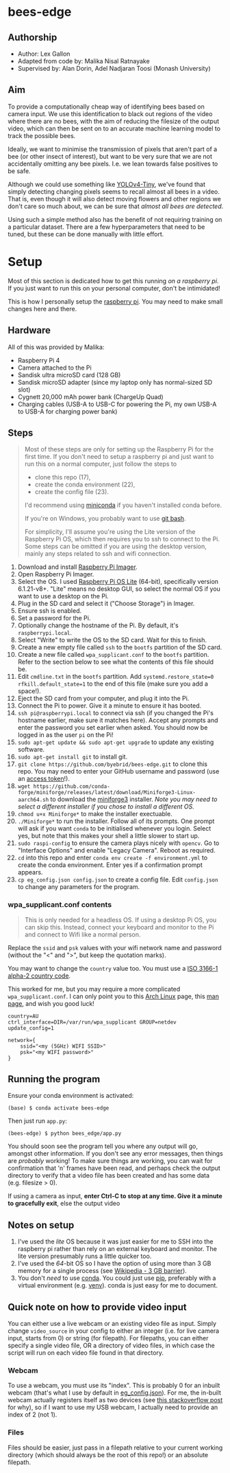# bees-edge
## Authorship
- Author: Lex Gallon
- Adapted from code by: Malika Nisal Ratnayake
- Supervised by: Alan Dorin, Adel Nadjaran Toosi (Monash University)

## Aim
To provide a computationally cheap way of identifying bees based on camera input. We use this identification to black out regions of the video where there are no bees, with the aim of reducing the filesize of the output video, which can then be sent on to an accurate machine learning model to track the possible bees. 

Ideally, we want to minimise the transmission of pixels that aren't part of a bee (or other insect of interest), but want to be very sure that we are not accidentally omitting any bee pixels. I.e. we lean towards false positives to be safe.

Although we could use something like [YOLOv4-Tiny](https://models.roboflow.com/object-detection/yolov4-tiny-darknet), we've found that simply detecting changing pixels seems to recall almost all bees in a video. That is, even though it will also detect moving flowers and other regions we don't care so much about, we can be sure that _almost all bees are detected_. 

Using such a simple method also has the benefit of not requiring training on a particular dataset. There are a few hyperparameters that need to be tuned, but these can be done manually with little effort.

# Setup
Most of this section is dedicated how to get this running *on a raspberry pi*. If you just want to run this on your personal computer, don't be intimidated!

This is how I personally setup the [raspberry pi](https://www.raspberrypi.com/). You may need to make small changes here and there.

## Hardware
All of this was provided by Malika:
- Raspberry Pi 4
- Camera attached to the Pi
- Sandisk ultra microSD card (128 GB)
- Sandisk microSD adapter (since my laptop only has normal-sized SD slot)
- Cygnett 20,000 mAh power bank (ChargeUp Quad)
- Charging cables (USB-A to USB-C for powering the Pi, my own USB-A to USB-A for charging power bank)

## Steps
> Most of these steps are only for setting up the Raspberry Pi for the first time. If you don't need to setup a raspberry pi and just want to run this on a normal computer, just follow the steps to
> - clone this repo (17),
> - create the conda environment (22),
> - create the config file (23).
> 
> I'd recommend using [miniconda](https://docs.conda.io/en/latest/miniconda.html) if you haven't installed conda before.
>
> If you're on Windows, you probably want to use [git bash](https://gitforwindows.org/).
>
> For simplicity, I'll assume you're using the Lite version of the Raspberry Pi OS, which then requires you to ssh to connect to the Pi. Some steps can be omitted if you are using the desktop version, mainly any steps related to ssh and wifi connection.

1. Download and install [Raspberry Pi Imager](https://www.raspberrypi.com/software/).
2. Open Raspberry Pi Imager.
3. Select the OS. I used [Raspberry Pi OS Lite](https://www.raspberrypi.com/software/operating-systems/) (64-bit), specifically version 6.1.21-v8+. "Lite" means no desktop GUI, so select the normal OS if you want to use a desktop on the Pi.
4. Plug in the SD card and select it ("Choose Storage") in Imager.
5. Ensure ssh is enabled.
6. Set a password for the Pi.
7. Optionally change the hostname of the Pi. By default, it's `raspberrypi.local`.
8. Select "Write" to write the OS to the SD card. Wait for this to finish.
9. Create a new empty file called `ssh` to the `bootfs` partition of the SD card.
10. Create a new file called `wpa_supplicant.conf` to the `bootfs` partition. Refer to the section below to see what the contents of this file should be.
11. Edit `cmdline.txt` in the `bootfs` partition. Add `systemd.restore_state=0 rfkill.default_state=1` to the end of this file (make sure you add a space!).
12. Eject the SD card from your computer, and plug it into the Pi.
13. Connect the Pi to power. Give it a minute to ensure it has booted.
14. `ssh pi@raspberrypi.local` to connect via ssh (if you changed the Pi's hostname earlier, make sure it matches here). Accept any prompts and enter the password you set earlier when asked. You should now be logged in as the user `pi` on the Pi!
15. `sudo apt-get update && sudo apt-get upgrade` to update any existing software.
16. `sudo apt-get install git` to install git.
17. `git clone https://github.com/byebrid/bees-edge.git` to clone this repo. You may need to enter your GitHub username and password (use an [access token](https://docs.github.com/en/authentication/keeping-your-account-and-data-secure/managing-your-personal-access-tokens)!).
18. `wget https://github.com/conda-forge/miniforge/releases/latest/download/Miniforge3-Linux-aarch64.sh` to download the [miniforge3](https://github.com/conda-forge/miniforge#miniforge3) installer. *Note you may need to select a different installer if you chose to install a different OS.*
19. `chmod u+x Miniforge*` to make the installer exectuable.
20. `./Miniforge*` to run the installer. Follow all of its prompts. One prompt will ask if you want `conda` to be initialised whenever you login. Select yes, but note that this makes your shell a little slower to start up.
21. `sudo raspi-config` to ensure the camera plays nicely with `opencv`. Go to "Interface Options" and enable "Legacy Camera". Reboot as required.
22. `cd` into this repo and enter `conda env create -f environment.yml` to create the conda environment. Enter yes if a confirmation prompt appears.
23. `cp eg_config.json config.json` to create a config file. Edit `config.json` to change any parameters for the program.

### wpa_supplicant.conf contents
> This is only needed for a headless OS. If using a desktop Pi OS, you can skip this. Instead, connect your keyboard and monitor to the Pi and connect to Wifi like a normal person. 

Replace the `ssid` and `psk` values with your wifi network name and password (without the "<" and ">", but keep the quotation marks).

You may want to change the `country` value too. You must use a [ISO 3166-1 alpha-2 country code](https://en.wikipedia.org/wiki/ISO_3166-1_alpha-2).

This worked for me, but you may require a more complicated `wpa_supplicant.conf`. I can only point you to this [Arch Linux](https://wiki.archlinux.org/title/wpa_supplicant) page, this [man page](https://linux.die.net/man/5/wpa_supplicant.conf), and wish you good luck!

```
country=AU
ctrl_interface=DIR=/var/run/wpa_supplicant GROUP=netdev
update_config=1

network={
    ssid="<my (5GHz) WIFI SSID>"
    psk="<my WIFI password>"
}
```

## Running the program
Ensure your conda environment is activated:
```shell
(base) $ conda activate bees-edge
```

Then just run `app.py`:
```shell
(bees-edge) $ python bees_edge/app.py
```

You should soon see the program tell you  where any output will go, amongst other information. If you don't see any error messages, then things are *probably* working! To make sure things are working, you can wait for confirmation that 'n' frames have been read, and perhaps check the output directory to verify that a video file has been created and has some data (e.g. filesize > 0).

If using a camera as input, **enter Ctrl-C to stop at any time. Give it a minute to gracefully exit**, else the output video

## Notes on setup
1. I've used the *lite* OS because it was just easier for me to SSH into the raspberry pi rather than rely on an external keyboard and monitor. The lite version presumably runs a little quicker too.
2. I've used the *64*-bit OS so I have the option of using more than 3 GB memory for a single process (see [Wikipedia - 3 GB barrier](https://en.wikipedia.org/wiki/3_GB_barrier)).
3. You don't *need* to use [conda](https://docs.conda.io/en/latest/). You could just use [pip](https://pip.pypa.io/en/stable/getting-started/), preferably with a virtual environment (e.g. [venv](https://docs.python.org/3/library/venv.html)). conda is just easy for me to document.

## Quick note on how to provide video input
You can either use a live webcam or an existing video file as input. Simply change `video_source` in your config to either an integer (i.e. for live camera input, starts from 0) or string (for filepath). For filepaths, you can either specify a single video file, OR a directory of video files, in which case the script will run on each video file found in that directory.

### Webcam
To use a webcam, you must use its "index". This is probably 0 for an inbuilt webcam (that's what I use by default in [eg_config.json](eg_config.json)). For me, the in-built webcam actually registers itself as two devices (see [this stackoverflow post](https://unix.stackexchange.com/a/539573) for why), so if I want to use my USB webcam, I actually need to provide an index of 2 (not 1).

### Files
Files should be easier, just pass in a filepath relative to your current working
directory (which should always be the root of this repo!) or an absolute filepath.